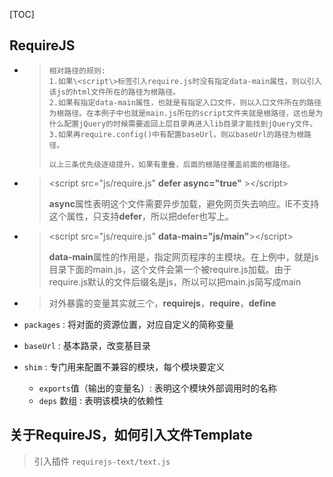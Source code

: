 [TOC]

## RequireJS

- > ```text
  > 相对路径的规则:
  > 1.如果\<script\>标签引入require.js时没有指定data-main属性，则以引入该js的html文件所在的路径为根路径。
  > 2.如果有指定data-main属性，也就是有指定入口文件，则以入口文件所在的路径为根路径。在本例子中也就是main.js所在的script文件夹就是根路径，这也是为什么配置jQuery的时候需要返回上层目录再进入lib目录才能找到jQuery文件。
  > 3.如果再require.config()中有配置baseUrl，则以baseUrl的路径为根路径。
  >
  > 以上三条优先级逐级提升，如果有重叠，后面的根路径覆盖前面的根路径。
  > ```


- > \<script src="js/require.js" **defer async="true"** >\</script>
  >
  > **async**属性表明这个文件需要异步加载，避免网页失去响应。IE不支持这个属性，只支持**defer**，所以把defer也写上。

- > \<script src="js/require.js" **data-main="js/main"**>\</script>
  >
  > **data-main**属性的作用是，指定网页程序的主模块。在上例中，就是js目录下面的main.js，这个文件会第一个被require.js加载。由于require.js默认的文件后缀名是js，所以可以把main.js简写成main

- > 对外暴露的变量其实就三个，**requirejs**，**require**，**define**

- `packages` : 将对面的资源位置，对应自定义的简称变量

- `baseUrl`  : 基本路录，改变基目录

- `shim`       :  专门用来配置不兼容的模块，每个模块要定义

  - `exports`值（输出的变量名）: 表明这个模块外部调用时的名称
  - `deps` 数组 : 表明该模块的依赖性


## 关于RequireJS，如何引入文件Template

> 引入插件 `requirejs-text/text.js`
>
> 

